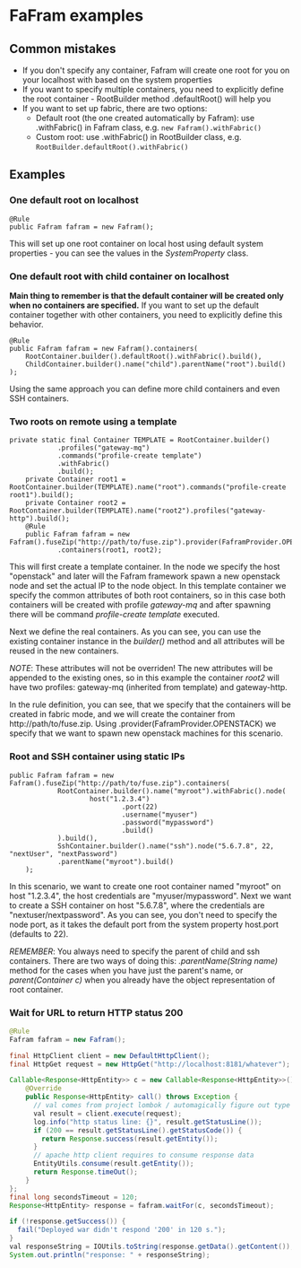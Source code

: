 # FaFram examples

## Common mistakes

* If you don't specify any container, Fafram will create one root for you on your localhost with based on the system properties
* If you want to specify multiple containers, you need to explicitly define the root container - RootBuilder method .defaultRoot() will help you
* If you want to set up fabric, there are two options:
  * Default root (the one created automatically by Fafram): use .withFabric() in Fafram class, e.g. `new Fafram().withFabric()`
  * Custom root: use .withFabric() in RootBuilder class, e.g. `RootBuilder.defaultRoot().withFabric()`

## Examples

### One default root on localhost

```
@Rule
public Fafram fafram = new Fafram();
```

This will set up one root container on local host using default system properties - you can see the values in the *SystemProperty* class.

### One default root with child container on localhost

**Main thing to remember is that the default container will be created only when no containers are specified.** If you want to set up the default
container together with other containers, you need to explicitly define this behavior.

```
@Rule
public Fafram fafram = new Fafram().containers(
	RootContainer.builder().defaultRoot().withFabric().build(),
	ChildContainer.builder().name("child").parentName("root").build()
);
```

Using the same approach you can define more child containers and even SSH containers.

### Two roots on remote using a template

```
private static final Container TEMPLATE = RootContainer.builder()
			.profiles("gateway-mq")
			.commands("profile-create template")
			.withFabric()
			.build();
	private Container root1 = RootContainer.builder(TEMPLATE).name("root").commands("profile-create root1").build();
	private Container root2 = RootContainer.builder(TEMPLATE).name("root2").profiles("gateway-http").build();
	@Rule
	public Fafram fafram = new Fafram().fuseZip("http://path/to/fuse.zip").provider(FaframProvider.OPENSTACK)
			.containers(root1, root2);
```

This will first create a template container. In the node we specify the host "openstack" and later will the Fafram framework spawn a new openstack
node and set the actual IP to the node object. In this template container we specify the common attributes of both root containers, so in this case
both containers will be created with profile _gateway-mq_ and after spawning there will be command _profile-create template_ executed.

Next we define the real containers. As you can see, you can use the existing container instance in the _builder()_ method and all attributes will
be reused in the new containers.

*NOTE*: These attributes will not be overriden! The new attributes will be appended to the existing ones, so in this example the container _root2_
will have two profiles: gateway-mq (inherited from template) and gateway-http.

In the rule definition, you can see, that we specify that the containers will be created in fabric mode, and we will create the container from
http://path/to/fuse.zip. Using .provider(FaframProvider.OPENSTACK) we specify that we want to spawn new openstack machines for this scenario.

### Root and SSH container using static IPs

```
public Fafram fafram = new Fafram().fuseZip("http://path/to/fuse.zip").containers(
			RootContainer.builder().name("myroot").withFabric().node(
					host("1.2.3.4")
							.port(22)
							.username("myuser")
							.password("mypassword")
							.build()
			).build(),
			SshContainer.builder().name("ssh").node("5.6.7.8", 22, "nextUser", "nextPassword")
			.parentName("myroot").build()
	);
```

In this scenario, we want to create one root container named "myroot" on host "1.2.3.4", the host credentials are "myuser/mypassword". Next we want
to create a SSH container on host "5.6.7.8", where the credentials are "nextuser/nextpassword". As you can see, you don't need to specify the node
port, as it takes the default port from the system property host.port (defaults to 22).

*REMEMBER*: You always need to specify the parent of child and ssh containers. There are two ways of doing this: _.parentName(String name)_ method
for the cases when you have just the parent's name, or _parent(Container c)_ when you already have the object representation of root container.

### Wait for URL to return HTTP status 200

```java
@Rule
Fafram fafram = new Fafram();

final HttpClient client = new DefaultHttpClient();
final HttpGet request = new HttpGet("http://localhost:8181/whatever");

Callable<Response<HttpEntity>> c = new Callable<Response<HttpEntity>>() {
    @Override
    public Response<HttpEntity> call() throws Exception {
      // val comes from project lombok / automagically figure out type
      val result = client.execute(request);
      log.info("http status line: {}", result.getStatusLine());
      if (200 == result.getStatusLine().getStatusCode()) {
        return Response.success(result.getEntity());
      }
      // apache http client requires to consume response data
      EntityUtils.consume(result.getEntity());
      return Response.timeOut();
    }
};
final long secondsTimeout = 120;
Response<HttpEntity> response = fafram.waitFor(c, secondsTimeout);

if (!response.getSuccess()) {
  fail("Deployed war didn't respond '200' in 120 s.");
}
val responseString = IOUtils.toString(response.getData().getContent());
System.out.println("response: " + responseString);

```
